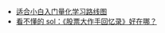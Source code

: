 - [适合小白入门量化学习路线图](https://x.com/Crypto_QianXun/status/1928642737005576539)
- [看不懂的 sol：《股票大作手回忆录》好在哪？](https://x.com/DtDt666/status/1928818697717821845)